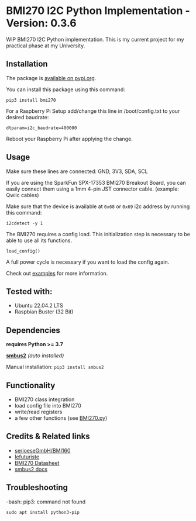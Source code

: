 # BMI270 I2C Python Implementation - Version: 0.3.6

WIP BMI270 I2C Python implementation. This is my current project for my practical phase at my University.

## Installation
The package is [available on pypi.org](https://pypi.org/project/bmi270).

You can install this package using this command:

`pip3 install bmi270`

For a Raspberry Pi Setup add/change this line in /boot/config.txt to your desired baudrate:

`dtparam=i2c_baudrate=400000`

Reboot your Raspberry Pi after applying the change.

## Usage
Make sure these lines are connected: GND, 3V3, SDA, SCL

If you are using the SparkFun SPX-17353 BMI270 Breakout Board, you can easily connect them using a 1mm 4-pin JST connector cable. (example: Qwiic cables)

Make sure that the device is available at `0x68` or `0x69` i2c address by running this command:

`i2cdetect -y 1`

The BMI270 requires a config load. This initialization step is necessary to be able to use all its functions.

`load_config()`

A full power cycle is necessary if you want to load the config again.

Check out [examples](https://github.com/CoRoLab-Berlin/bmi270_python/tree/main/examples) for more information.

## Tested with:
- Ubuntu 22.04.2 LTS
- Raspbian Buster (32 Bit)

## Dependencies

**requires Python >= 3.7**

**[smbus2](https://github.com/kplindegaard/smbus2)** *(auto installed)*

Manual installation:
`pip3 install smbus2`

## Functionality

- BMI270 class integration
- load config file into BMI270
- write/read registers
- a few other functions (see [BMI270.py](https://github.com/CoRoLab-Berlin/bmi270_python/blob/main/src/bmi270/BMI270.py))

## Credits & Related links

- [serioeseGmbH/BMI160](https://github.com/serioeseGmbH/BMI160)
- [lefuturiste](https://github.com/lefuturiste/BMI160-i2c)
- [BMI270 Datasheet](https://www.bosch-sensortec.com/media/boschsensortec/downloads/datasheets/bst-bmi270-ds000.pdf)
- [smbus2 docs](https://smbus2.readthedocs.io/en/latest/)

## Troubleshooting

-bash: pip3: command not found

`sudo apt install python3-pip`